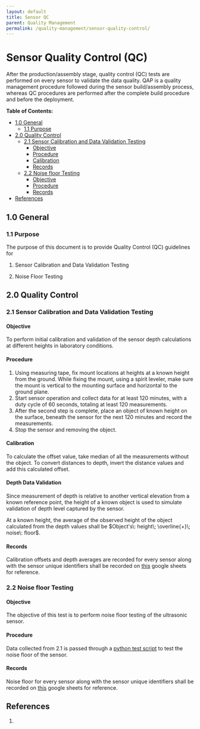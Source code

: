 ```yaml
---
layout: default
title: Sensor QC
parent: Quality Management
permalink: /quality-management/sensor-quality-control/
---
```


# Sensor Quality Control (QC)

After the production/assembly stage, quality control (QC) tests are performed on every sensor to validate the data quality. QAP is a quality management procedure followed during the sensor build/assembly process, whereas QC procedures are performed after the complete build procedure and before the deployment.

**Table of Contents:**

* [1.0 General](#10-general)
  + [1.1 Purpose](#11-purpose)
* [2.0 Quality Control](#20-quality-control)
  + [2.1 Sensor Calibration and Data Validation Testing](#21-sensor-calibration-and-data-validation-testing)
    - [Objective](#objective)
    - [Procedure](#procedure)
    - [Calibration](#calibration)
    - [Records](#records)
  + [2.2 Noise floor Testing](#22-noise-floor-testing)
    - [Objective](#objective-1)
    - [Procedure](#procedure-1)
    - [Records](#records-1)
* [References](#references)

## 1.0 General 

### 1.1 Purpose

The purpose of this document is to provide Quality Control (QC) guidelines for 

1. Sensor Calibration and Data Validation Testing

2. Noise Floor Testing

## 2.0 Quality Control

### 2.1 Sensor Calibration and Data Validation Testing

#### Objective

To perform initial calibration and validation of the sensor depth calculations at different heights in laboratory conditions. 

#### Procedure

1. Using measuring tape, fix mount locations at heights at a known height from the ground. While fixing the mount, using a spirit leveler, make sure the mount is vertical to the mounting surface and horizontal to the ground plane. 
2. Start sensor operation and collect data for at least 120 minutes, with a duty cycle of 60 seconds, totaling at least 120 measurements.
3. After the second step is complete, place an object of known height on the surface, beneath the sensor for the next 120 minutes and record the measurements.
4. Stop the sensor and removing the object.

#### Calibration

To calculate the offset value, take median of all the measurements without the object. To convert distances to depth, invert the distance values and add this calculated offset.

#### Depth Data Validation

Since measurement of depth is relative to another vertical elevation from a known reference point, the height of a known object is used to simulate validation of depth level captured by the sensor.

At a known height, the average of the observed height of the object calculated from the depth values shall be $Object's\: height\; \overline{+}\; noise\: floor$. 

#### Records

Calibration offsets and depth averages are recorded for every sensor along with the sensor unique identifiers shall be recorded on [this](https://docs.google.com/spreadsheets/d/1FdsjeI8EHIygVHqMOj_p9l_yOaDbCCXwaQY8SxioX9Q/edit?usp=sharing) google sheets for reference.

### 2.2 Noise floor Testing

#### Objective

The objective of this test is to perform noise floor testing of the ultrasonic sensor. 

#### Procedure

Data collected from 2.1 is passed through a [python test script](https://github.com/floodsense/testing/blob/main/scripts/qc_test.py) to test the noise floor of the sensor.

#### Records

Noise floor for every sensor along with the sensor unique identifiers shall be recorded on [this](https://docs.google.com/spreadsheets/d/1FdsjeI8EHIygVHqMOj_p9l_yOaDbCCXwaQY8SxioX9Q/edit?usp=sharing) google sheets for reference.

## References

1. 

